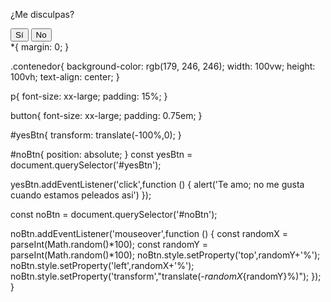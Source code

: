 <!DOCTYPE html>
<html lang="es">
<head>
    <meta charset="UTF-8">
    <meta name="viewport" content="width=device-width, initial-scale=1.0">
    <title>Disculpa</title>
    <link rel="stylesheet" href="estilos.css">
</head>
<body>
    <div class="contenedor">
        <p>¿Me disculpas?</p>
        <button id="yesBtn">Sí</button>
        <button id="noBtn">No</Button>
    </div>
    <script src="index.js"></script>
</body>
</html>
*{
    margin: 0;
}

.contenedor{
 background-color: rgb(179, 246, 246);
 width: 100vw;
 height: 100vh;
 text-align: center;
}

p{
    font-size: xx-large;
    padding: 15%;
}

button{
    font-size: xx-large;
    padding: 0.75em;
}

#yesBtn{
    transform: translate(-100%,0);
}

#noBtn{
    position: absolute;
}
		const yesBtn = document.querySelector('#yesBtn');

yesBtn.addEventListener('click',function () {
    alert('Te amo; no me gusta cuando estamos peleados asi')
});

const noBtn = document.querySelector('#noBtn');

noBtn.addEventListener('mouseover',function () {
    const randomX = parseInt(Math.random()*100);
    const randomY = parseInt(Math.random()*100);
    noBtn.style.setProperty('top',randomY+'%');
    noBtn.style.setProperty('left',randomX+'%');
    noBtn.style.setProperty('transform',"translate(-${randomX}%,-${randomY}%)");
});
}
